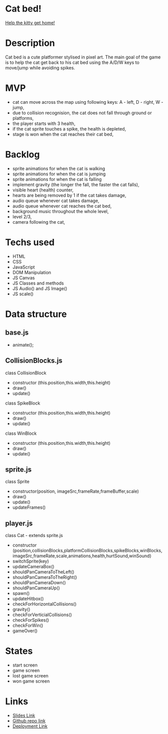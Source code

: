 # Cat bed!
[Help the kitty get home!](https://sunredynl.github.io/cat-game/)

# Description
Cat bed is a cute platformer stylised in pixel art. The main goal of the game is to help the cat get back to his cat bed using the A/D/W keys to move/jump while avoiding spikes.

# MVP
- cat can move across the map using following keys: A - left, D - right, W - jump,
- due to collision recognision, the cat does not fall through ground or platforms,
- the player starts with 3 health,
- if the cat sprite touches a spike, the health is depleted,
- stage is won when the cat reaches their cat bed,

# Backlog
- sprite animations for when the cat is walking
- sprite animations for when the cat is jumping
- sprite animations for when the cat is falling
- implement gravity (the longer the fall, the faster the cat falls),
- visible heart (health) counter,
- hearts are being removed by 1 if the cat takes damage,
- audio queue whenever cat takes damage,
- audio queue whenever cat reaches the cat bed,
- background music throughout the whole level,
- level 2/3,
- camera following the cat,

# Techs used
- HTML
- CSS
- JavaScript
- DOM Manipulation
- JS Canvas
- JS Classes and methods
- JS Audio() and JS Image()
- JS scale()

# Data structure
## base.js
- animate();

## CollisionBlocks.js
class CollisionBlock
- constructor (this.position,this.width,this.height)
- draw()
- update()

class SpikeBlock
- constructor (this.position,this.width,this.height)
- draw()
- update()

class WinBlock
- constructor (this.position,this.width,this.height)
- draw()
- update()

## sprite.js
class Sprite
- constructor(position, imageSrc,frameRate,frameBuffer,scale)
- draw()
- update()
- updateFrames()

## player.js
class Cat - extends sprite.js
- constructor (position,collisionBlocks,platformCollisionBlocks,spikeBlocks,winBlocks,imageSrc,frameRate,scale,animations,health,hurtSound,winSound)
- switchSprite(key)
- updateCameraBox()
- shouldPanCameraToTheLeft()
- shouldPanCameraToTheRight()
- shouldPanCameraDown()
- shouldPanCameraUp()
- spawn()
- updateHitbox()
- checkForHorizontalCollisions()
- gravity()
- checkForVerticialCollisions()
- checkForSpikes()
- checkForWin()
- gameOver()

# States
- start screen
- game screen
- lost game screen
- won game screen

# Links
- [Slides Link](https://docs.google.com/presentation/d/1ruG6Dz030i7_yLkl5-3tN74Y1CePXqoFPdsZvjwu3o4/edit?usp=sharing)
- [Github repo link](https://github.com/SunredyNL/cat-game)
- [Deployment Link](https://sunredynl.github.io/cat-game/)